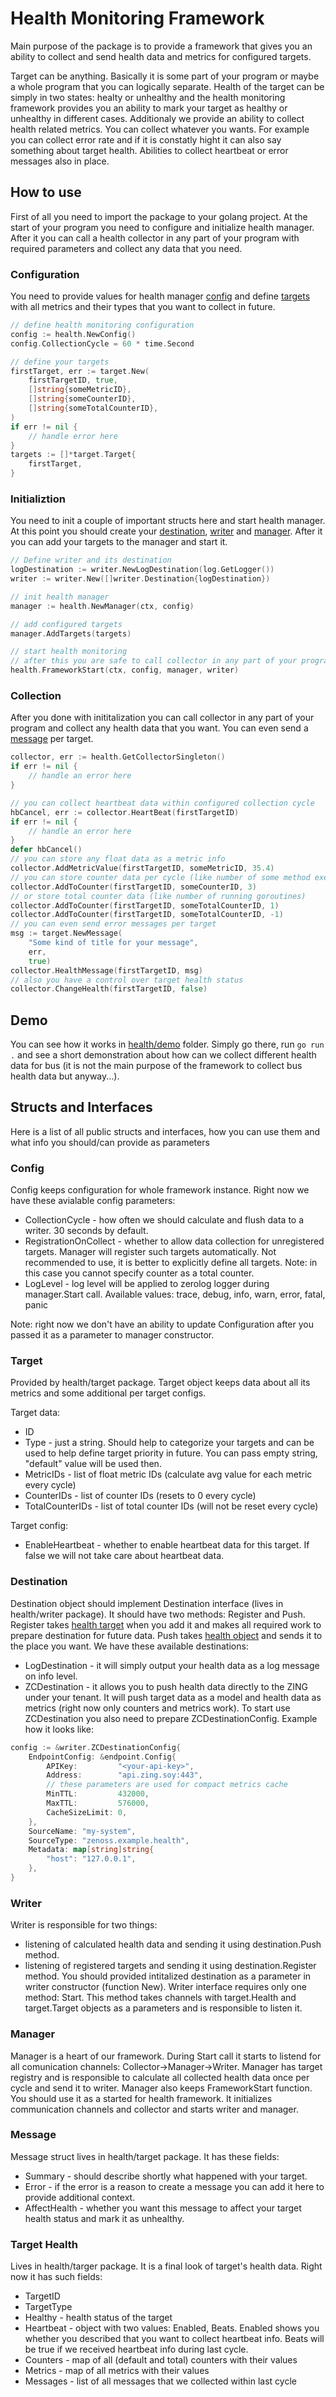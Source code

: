 # Health Monitoring Framework

Main purpose of the package is to provide a framework that gives you an ability to collect and send health data and metrics for configured targets.

Target can be anything. Basically it is some part of your program or maybe a whole program that you can logically separate. Health of the target can be simply in two states: healty or unhealthy and the health monitoring framework provides you an ability to mark your target as healthy or unhealthy in different cases. Additionaly we provide an ability to collect health related metrics. You can collect whatever you wants. For example you can collect error rate and if it is constatly hight it can also say something about target health. Abilities to collect heartbeat or error messages also in place.

## How to use

First of all you need to import the package to your golang project.
At the start of your program you need to configure and initialize health manager. After it you can call a health collector in any part of your program with required parameters and collect any data that you need.

### Configuration

You need to provide values for health manager [config](#config) and define [targets](#target) with all metrics and their types that you want to collect in future. 

```go
// define health monitoring configuration
config := health.NewConfig()
config.CollectionCycle = 60 * time.Second

// define your targets
firstTarget, err := target.New(
    firstTargetID, true,
    []string{someMetricID},
    []string{someCounterID},
    []string{someTotalCounterID},
)
if err != nil {
    // handle error here
}
targets := []*target.Target{
    firstTarget,
}
```

### Initializtion

You need to init a couple of important structs here and start health manager.
At this point you should create your [destination](#destination), [writer](#writer) and [manager](#manager). After it you can add your targets to the manager and start it.

```go
// Define writer and its destination
logDestination := writer.NewLogDestination(log.GetLogger())
writer := writer.New([]writer.Destination{logDestination})

// init health manager
manager := health.NewManager(ctx, config)

// add configured targets
manager.AddTargets(targets)

// start health monitoring
// after this you are safe to call collector in any part of your program
health.FrameworkStart(ctx, config, manager, writer)
```

### Collection

After you done with inititalization you can call collector in any part of your program and collect any health data that you want. You can even send a [message](#message) per target.

```go
collector, err := health.GetCollectorSingleton()
if err != nil {
    // handle an error here
}

// you can collect heartbeat data within configured collection cycle
hbCancel, err := collector.HeartBeat(firstTargetID)
if err != nil {
    // handle an error here
}
defer hbCancel()
// you can store any float data as a metric info
collector.AddMetricValue(firstTargetID, someMetricID, 35.4)
// you can store counter data per cycle (like number of some method executions)
collector.AddToCounter(firstTargetID, someCounterID, 3)
// or store total counter data (like number of running goroutines)
collector.AddToCounter(firstTargetID, someTotalCounterID, 1)
collector.AddToCounter(firstTargetID, someTotalCounterID, -1)
// you can even send error messages per target
msg := target.NewMessage(
    "Some kind of title for your message",
    err,
    true)
collector.HealthMessage(firstTargetID, msg)
// also you have a control over target health status
collector.ChangeHealth(firstTargetID, false)
```

## Demo

You can see how it works in [health/demo](https://github.com/zenoss/zenoss-go-sdk/health/demo) folder. Simply go there, run `go run .` and see a short demonstration about how can we collect different health data for bus (it is not the main purpose of the framework to collect bus health data but anyway...).

## Structs and Interfaces

Here is a list of all public structs and interfaces, how you can use them and what info you should/can provide as parameters

### Config

Config keeps configuration for whole framework instance. Right now we have these avialable config parameters:

* CollectionCycle - how often we should calculate and flush data to a writer. 30 seconds by default.
* RegistrationOnCollect - whether to allow data collection for unregistered targets. Manager will register such targets automatically. Not recommended to use, it is better to explicitly define all targets. Note: in this case you cannot specify counter as a total counter.
* LogLevel - log level will be applied to zerolog logger during manager.Start call. Available values: trace, debug, info, warn, error, fatal, panic

Note: right now we don't have an ability to update Configuration after you passed it as a parameter to manager constructor.

### Target

Provided by health/target package. Target object keeps data about all its metrics and some additional per target configs.

Target data:
* ID
* Type - just a string. Should help to categorize your targets and can be used to help define target priority in future. You can pass empty string, "default" value will be used then.
* MetricIDs - list of float metric IDs (calculate avg value for each metric every cycle)
* CounterIDs - list of counter IDs (resets to 0 every cycle)
* TotalCounterIDs - list of total counter IDs (will not be reset every cycle)

Target config:
* EnableHeartbeat - whether to enable heartbeat data for this target. If false we will not take care about heartbeat data.

### Destination

Destination object should implement Destination interface (lives in health/writer package). It should have two methods: Register and Push. Register takes [health target](#target) when you add it and makes all required work to prepare destination for future data. Push takes [health object](#target-health) and sends it to the place you want. We have these available destinations:
* LogDestination - it will simply output your health data as a log message on info level.
* ZCDestination - it allows you to push health data directly to the ZING under your tenant. It will push target data as a model and health data as metrics (right now only counters and metrics work). To start use ZCDestination you also need to prepare ZCDestinationConfig. Example how it looks like:
```go
config := &writer.ZCDestinationConfig{
    EndpointConfig: &endpoint.Config{
        APIKey:         "<your-api-key>",
        Address:        "api.zing.soy:443",
        // these parameters are used for compact metrics cache
        MinTTL:         432000,
        MaxTTL:         576000,
        CacheSizeLimit: 0,
    },
    SourceName: "my-system",
    SourceType: "zenoss.example.health",
    Metadata: map[string]string{
        "host": "127.0.0.1",
    },
}
```

### Writer

Writer is responsible for two things:
- listening of calculated health data and sending it using destination.Push method.
- listening of registered targets and sending it using destination.Register method.
You should provided intitalized destination as a parameter in writer constructor (function New). Writer interface requires only one method: Start. This method takes channels with target.Health and target.Target objects as a parameters and is responsible to listen it.

### Manager

Manager is a heart of our framework. During Start call it starts to listend for all comunication channels: Collector->Manager->Writer. Manager has target registry and is responsible to calculate all collected health data once per cycle and send it to writer.
Manager also keeps FrameworkStart function. You should use it as a started for health framework. It initializes communication channels and collector and starts writer and manager.

### Message

Message struct lives in health/target package. It has these fields:
* Summary - should describe shortly what happened with your target.
* Error - if the error is a reason to create a message you can add it here to provide additional context.
* AffectHealth - whether you want this message to affect your target health status and mark it as unhealthy.

### Target Health

Lives in health/targer package. It is a final look of target's health data. Right now it has such fields:
* TargetID
* TargetType
* Healthy - health status of the target
* Heartbeat - object with two values: Enabled, Beats. Enabled shows you whether you described that you want to collect heartbeat info. Beats will be true if we received heartbeat info during last cycle.
* Counters - map of all (default and total) counters with their values
* Metrics - map of all metrics with their values
* Messages - list of all messages that we collected within last cycle
